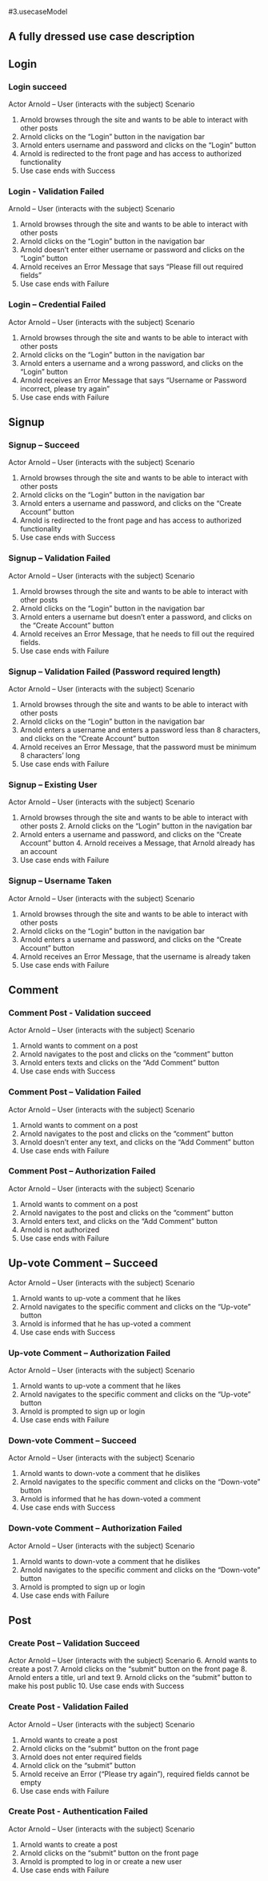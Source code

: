 #3.usecaseModel

## A fully dressed use case description

## Login

### Login succeed

Actor
Arnold – User (interacts with the subject)
Scenario

1. Arnold browses through the site and wants to be able to interact with other posts
2. Arnold clicks on the “Login” button in the navigation bar
3. Arnold enters username and password and clicks on the “Login” button
4. Arnold is redirected to the front page and has access to authorized functionality
5. Use case ends with Success


### Login - Validation Failed

Arnold – User (interacts with the subject)
Scenario
1. Arnold browses through the site and wants to be able to interact with other posts
2. Arnold clicks on the “Login” button in the navigation bar
3. Arnold doesn’t enter either username or password and clicks on the “Login” button
4. Arnold receives an Error Message that says “Please fill out required fields”
5. Use case ends with Failure

### Login – Credential Failed

Actor
Arnold – User (interacts with the subject)
Scenario
1. Arnold browses through the site and wants to be able to interact with other posts
2. Arnold clicks on the “Login” button in the navigation bar
3. Arnold enters a username and a wrong password, and clicks on the “Login” button
4. Arnold receives an Error Message that says “Username or Password incorrect, please try again”
5. Use case ends with Failure



## Signup

### Signup – Succeed
Actor
Arnold – User (interacts with the subject)
Scenario
1. Arnold browses through the site and wants to be able to interact with other posts
2. Arnold clicks on the “Login” button in the navigation bar
3. Arnold enters a username and password, and clicks on the “Create Account” button
4. Arnold is redirected to the front page and has access to authorized functionality
5. Use case ends with Success

### Signup – Validation Failed
Actor
Arnold – User (interacts with the subject)
Scenario
1. Arnold browses through the site and wants to be able to interact with other posts
2. Arnold clicks on the “Login” button in the navigation bar
3. Arnold enters a username but doesn’t enter a password, and clicks on the “Create Account” button
4. Arnold receives an Error Message, that he needs to fill out the required fields.
5. Use case ends with Failure

### Signup – Validation Failed (Password required length)
Actor
Arnold – User (interacts with the subject)
Scenario
1. Arnold browses through the site and wants to be able to interact with other posts
2. Arnold clicks on the “Login” button in the navigation bar
3. Arnold enters a username and enters a password less than 8 characters, and clicks on the “Create
Account” button
4. Arnold receives an Error Message, that the password must be minimum 8 characters’ long
5. Use case ends with Failure

### Signup – Existing User

Actor
Arnold – User (interacts with the subject)
Scenario

1. Arnold browses through the site and wants to be able to interact with other posts 2. Arnold clicks on the “Login” button in the navigation bar
3. Arnold enters a username and password, and clicks on the “Create Account” button 4. Arnold receives a Message, that Arnold already has an account
5. Use case ends with Failure

### Signup – Username Taken
Actor
Arnold – User (interacts with the subject)
Scenario
1. Arnold browses through the site and wants to be able to interact with other posts
2. Arnold clicks on the “Login” button in the navigation bar
3. Arnold enters a username and password, and clicks on the “Create Account” button
4. Arnold receives an Error Message, that the username is already taken
5. Use case ends with Failure


## Comment

### Comment Post - Validation succeed
Actor
Arnold – User (interacts with the subject)
Scenario
1. Arnold wants to comment on a post
2. Arnold navigates to the post and clicks on the “comment” button
3. Arnold enters texts and clicks on the “Add Comment” button
4. Use case ends with Success

### Comment Post – Validation Failed
Actor
Arnold – User (interacts with the subject)
Scenario
1. Arnold wants to comment on a post
2. Arnold navigates to the post and clicks on the “comment” button
3. Arnold doesn’t enter any text, and clicks on the “Add Comment” button
4. Use case ends with Failure

### Comment Post – Authorization Failed
Actor
Arnold – User (interacts with the subject)
Scenario
1. Arnold wants to comment on a post
2. Arnold navigates to the post and clicks on the “comment” button
3. Arnold enters text, and clicks on the “Add Comment” button
4. Arnold is not authorized
5. Use case ends with Failure


## Up-vote Comment – Succeed
Actor
Arnold – User (interacts with the subject)
Scenario
1. Arnold wants to up-vote a comment that he likes
2. Arnold navigates to the specific comment and clicks on the “Up-vote” button
3. Arnold is informed that he has up-voted a comment
4. Use case ends with Success

### Up-vote Comment – Authorization Failed
Actor
Arnold – User (interacts with the subject)
Scenario
1. Arnold wants to up-vote a comment that he likes
2. Arnold navigates to the specific comment and clicks on the “Up-vote” button
3. Arnold is prompted to sign up or login
4. Use case ends with Failure

### Down-vote Comment – Succeed
Actor
Arnold – User (interacts with the subject)
Scenario
1. Arnold wants to down-vote a comment that he dislikes
2. Arnold navigates to the specific comment and clicks on the “Down-vote” button
3. Arnold is informed that he has down-voted a comment
4. Use case ends with Success

### Down-vote Comment – Authorization Failed
Actor
Arnold – User (interacts with the subject)
Scenario
1. Arnold wants to down-vote a comment that he dislikes
2. Arnold navigates to the specific comment and clicks on the “Down-vote” button
3. Arnold is prompted to sign up or login
4. Use case ends with Failure

## Post

### Create Post – Validation Succeed
Actor
Arnold – User (interacts with the subject)
Scenario
6. Arnold wants to create a post
7. Arnold clicks on the “submit” button on the front page
8. Arnold enters a title, url and text
9. Arnold clicks on the “submit” button to make his post public
10. Use case ends with Success

### Create Post - Validation Failed
Actor
Arnold – User (interacts with the subject)
Scenario
1. Arnold wants to create a post
2. Arnold clicks on the “submit” button on the front page
3. Arnold does not enter required fields
4. Arnold click on the “submit” button
5. Arnold receive an Error (“Please try again”), required fields cannot be empty
6. Use case ends with Failure

### Create Post - Authentication Failed
Actor
Arnold – User (interacts with the subject)
Scenario
1. Arnold wants to create a post
2. Arnold clicks on the “submit” button on the front page
3. Arnold is prompted to log in or create a new user
4. Use case ends with Failure
